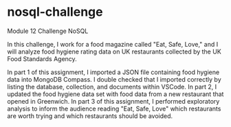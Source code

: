 # nosql-challenge
Module 12 Challenge NoSQL

In this challenge, I work for a food magazine called "Eat, Safe, Love," and I will analyze food hygiene rating data on UK restaurants collected by the UK Food Standards Agency. 

In part 1 of this assignment, I imported a JSON file containing food hygiene data into MongoDB Compass. I double checked that I imported correctly by listing the database, collection, and documents within VSCode. In part 2, I updated the food hygiene data set with food data from a new restaurant that opened in Greenwich. In part 3 of this assignment, I performed exploratory analysis to inform the audience reading "Eat, Safe, Love" which restaurants are worth trying and which restaurants should be avoided. 
